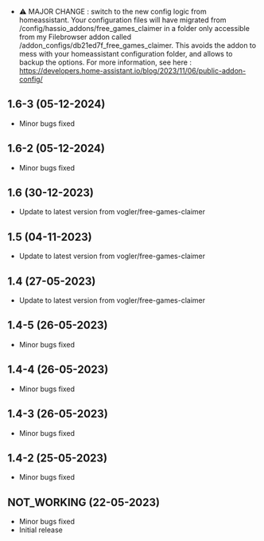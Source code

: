 - ⚠ MAJOR CHANGE : switch to the new config logic from homeassistant. Your configuration files will have migrated from /config/hassio_addons/free_games_claimer in a folder only accessible from my Filebrowser addon called /addon_configs/db21ed7f_free_games_claimer. This avoids the addon to mess with your homeassistant configuration folder, and allows to backup the options. For more information, see here : https://developers.home-assistant.io/blog/2023/11/06/public-addon-config/

## 1.6-3 (05-12-2024)
- Minor bugs fixed
## 1.6-2 (05-12-2024)
- Minor bugs fixed

## 1.6 (30-12-2023)

- Update to latest version from vogler/free-games-claimer

## 1.5 (04-11-2023)

- Update to latest version from vogler/free-games-claimer

## 1.4 (27-05-2023)

- Update to latest version from vogler/free-games-claimer
## 1.4-5 (26-05-2023)

- Minor bugs fixed
## 1.4-4 (26-05-2023)

- Minor bugs fixed
## 1.4-3 (26-05-2023)

- Minor bugs fixed
## 1.4-2 (25-05-2023)

- Minor bugs fixed
## NOT_WORKING (22-05-2023)

- Minor bugs fixed
- Initial release
